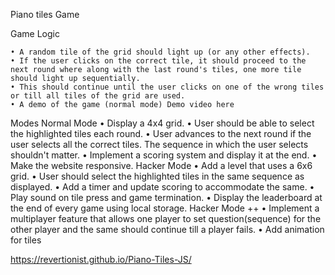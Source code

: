 Piano tiles Game

Game Logic

    • A random tile of the grid should light up (or any other effects).
    • If the user clicks on the correct tile, it should proceed to the next round where along with the last round's tiles, one more tile should light up sequentially.
    • This should continue until the user clicks on one of the wrong tiles or till all tiles of the grid are used.
    • A demo of the game (normal mode) Demo video here
Modes
Normal Mode
    • Display a 4x4 grid.
    • User should be able to select the highlighted tiles each round.
    • User advances to the next round if the user selects all the correct tiles. The sequence in which the user selects shouldn't matter.
    • Implement a scoring system and display it at the end.
    • Make the website responsive.
Hacker Mode
    • Add a level that uses a 6x6 grid.
    • User should select the highlighted tiles in the same sequence as displayed.
    • Add a timer and update scoring to accommodate the same.
    • Play sound on tile press and game termination.
    • Display the leaderboard at the end of every game using local storage.
Hacker Mode ++
    • Implement a multiplayer feature that allows one player to set question(sequence) for the other player and the same should continue till a player fails.
    • Add animation for tiles
    
https://revertionist.github.io/Piano-Tiles-JS/

